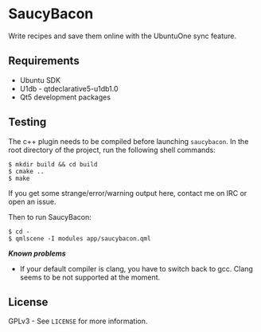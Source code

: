 # SaucyBacon

Write recipes and save them online with the UbuntuOne sync feature.

## Requirements
 * Ubuntu SDK
 * U1db - qtdeclarative5-u1db1.0
 * Qt5 development packages

## Testing
The c++ plugin needs to be compiled before launching `saucybacon`. In the root directory of the project,
run the following shell commands:
```
$ mkdir build && cd build
$ cmake ..
$ make
```
If you get some strange/error/warning output here, contact me on IRC or open an issue.

Then to run SaucyBacon:
```
$ cd -
$ qmlscene -I modules app/saucybacon.qml
```

***Known problems***
 * If your default compiler is clang, you have to switch back to gcc. Clang seems to be not supported at the moment.

## License
GPLv3 - See `LICENSE` for more information.
